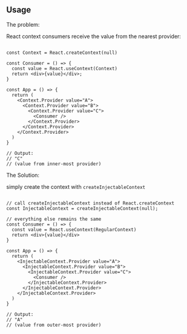 ## Usage ##
The problem: 



React context consumers receive the value from the nearest provider:
```JSX
 
const Context = React.createContext(null)

const Consumer = () => {
  const value = React.useContext(Context)
  return <div>{value}</div>;
}

const App = () => {
  return (
    <Context.Provider value="A">
      <Context.Provider value="B">
        <Context.Provider value="C">
          <Consumer />
        </Context.Provider>
      </Context.Provider>
    </Context.Provider>
  )
}

// Output:
// "C"
// (value from inner-most provider)

```

The Solution:

simply create the context with `createInjectableContext` 

```JSX

// call createInjectableContext instead of React.createContext
const InjectableContext = createInjectableContext(null);

// everything else remains the same
const Consumer = () => {
  const value = React.useContext(RegularContext)
  return <div>{value}</div>
}

const App = () => {
  return (
    <InjectableContext.Provider value="A">
      <InjectableContext.Provider value="B">
        <InjectableContext.Provider value="C">
          <Consumer />
        </InjectableContext.Provider>
      </InjectableContext.Provider>
    </InjectableContext.Provider>
  )
}

// Output:
// "A"
// (value from outer-most provider)
```
